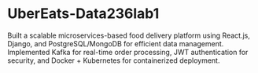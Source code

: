 # UberEats-Data236lab1
Built a scalable microservices-based food delivery platform using React.js, Django, and PostgreSQL/MongoDB for efficient data management. Implemented Kafka for real-time order processing, JWT authentication for security, and Docker + Kubernetes for containerized deployment. 
